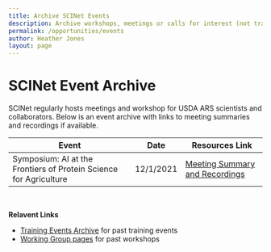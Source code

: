 ```yaml
---
title: Archive SCINet Events 
description: Archive workshops, meetings or calls for interest (not trainings)
permalink: /opportunities/events
author: Heather Jones
layout: page
---
```


# SCINet Event Archive

SCINet regularly hosts meetings and workshop for USDA ARS scientists and collaborators. Below is an event archive with links to meeting summaries and recordings if available. 

|**Event** | **Date** | **Resources Link** | 
|------|------|-
|Symposium: AI at the Frontiers of Protein Science for Agriculture | 12/1/2021 |[ Meeting Summary and Recordings](https://scinet.usda.gov/training-archive/2021-12-01-protein-science-symposium/) |  

<br>

**Relavent Links**
- [Training Events Archive](/training-archive/) for past training events
- [Working Group pages](/working-groups/) for past workshops 
